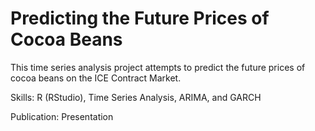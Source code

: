 # Predicting the Future Prices of Cocoa Beans
 
This time series analysis project attempts to predict the future prices of cocoa beans on the ICE Contract Market.

Skills: R (RStudio), Time Series Analysis, ARIMA, and GARCH

Publication: Presentation
